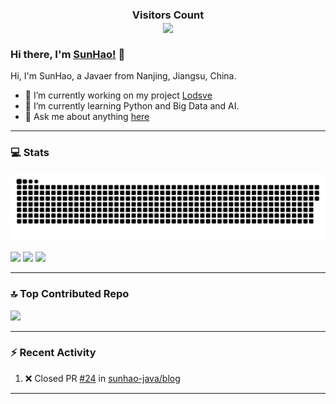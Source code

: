 <div>
  <h3 align="center"> 
    Visitors Count<br>
    <img align="center" src="https://profile-counter.glitch.me/sunhao-java/count.svg" />
  </h3>
</div>

### Hi there, I'm [SunHao!](https://www.crazy-coder.cn/) 👋

Hi, I'm SunHao, a Javaer from Nanjing, Jiangsu, China.

- 🔭 I’m currently working on my project [Lodsve](https://github.com/lodsve)
- 🌱 I’m currently learning Python and Big Data and AI.
- 💬 Ask me about anything [here](https://github.com/sunhao-java/sunhao-java/issues)

***

### 💻 Stats
![](https://raw.githubusercontent.com/sunhao-java/sunhao-java/output/github-contribution-grid-snake-dark.svg)

![](https://streak-stats.demolab.com/?user=sunhao-java&theme=dark&hide_border=&date_format=%5BY.%5Dn.j)
![](https://github-readme-stats-git-masterorgs-github-readme-stats-team.vercel.app/api?username=sunhao-java&show_icons=true&count_private=true&include_orgs=true&theme=dark)
![](https://github-readme-stats-git-masterorgs-github-readme-stats-team.vercel.app/api/top-langs/?username=sunhao-java&include_orgs=true&layout=compact&theme=dark&langs_count=10)

***

### 🔝 Top Contributed Repo
![](https://github-contributor-stats.vercel.app/api?username=sunhao-java&limit=5&theme=dark&combine_all_yearly_contributions=true)

***

### :zap: Recent Activity
<!--START_SECTION:activity-->
1. ❌ Closed PR [#24](https://github.com/sunhao-java/blog/pull/24) in [sunhao-java/blog](https://github.com/sunhao-java/blog)
<!--END_SECTION:activity-->

***
